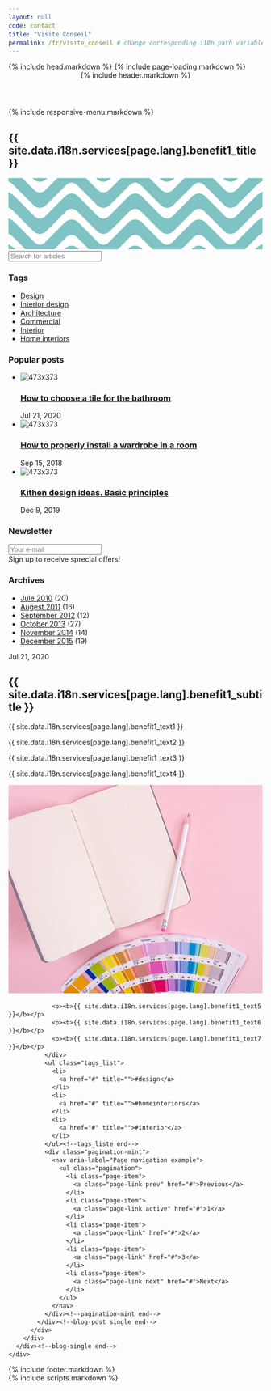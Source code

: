 ```yaml
--- 
layout: null 
code: contact 
title: "Visite Conseil" 
permalink: /fr/visite_conseil # change corresponding i18n path variable if permalink changed here! 
---
```

<html lang="en">
 {% include head.markdown %} 
 <body>
 {% include page-loading.markdown %}
<div class="wrapper">
  <header class="header-bg">
    {% include header.markdown %}
  </header><!--header end-->
  {% include responsive-menu.markdown %}
  <section class="pager-section no-bg style2">
    <div class="container">
      <div class="pager-info">
        <div class="pg-title-head">
          <h2 class="m-0">{{ site.data.i18n.services[page.lang].benefit1_title }}</h2>
        </div>
      </div>
      <div class="pger-imgs no-seduo w-auto">
        <div class="abt-imgz"><img src="/assets/images/pager3.jpg" alt="pager3"></div>
      </div><!--pger-imgs end-->
      <div class="clearfix"></div>
    </div>
  </section><!--pager-section end-->
  <section class="page-content pt-0">
    <div class="container">
      <div class="blog-single">
        <div class="row">
          <div class="col-lg-4">
            <div class="sidebar">
              <div class="widget widget-search">
                <form>
                  <input type="text" name="search" placeholder="Search for articles">
                </form>
              </div><!--widget-search end-->
              <div class="widget widget-tags bg-white">
                <h3 class="widget-title">Tags</h3>
                <ul class="tags-list">
                  <li>
                    <a href="#" title="">Design</a>
                  </li>
                  <li>
                    <a href="#" title="">Interior design</a>
                  </li>
                  <li>
                    <a href="#" title="">Architecture</a>
                  </li>
                  <li>
                    <a href="#" title="">Commercial</a>
                  </li>
                  <li>
                    <a href="#" title="">Interior</a>
                  </li>
                  <li>
                    <a href="#" title="">Home interiors</a>
                  </li>
                </ul>
              </div><!--widget-tags end-->
              <div class="widget popular-posts">
                <h3 class="widget-title">Popular posts</h3>
                <ul>
                  <li>
                    <div class="wid-post">
                      <div class="wid-post-thumb"><img src="https://via.placeholder.com/473x373" alt="473x373"></div>
                      <div class="wid-post-info">
                        <h3><a href="#" title="">How to choose a tile for the bathroom</a></h3><span>Jul 21, 2020</span>
                      </div>
                    </div>
                  </li>
                  <li>
                    <div class="wid-post">
                      <div class="wid-post-thumb"><img src="https://via.placeholder.com/473x373" alt="473x373"></div>
                      <div class="wid-post-info">
                        <h3><a href="#" title="">How to properly install a wardrobe in a room</a></h3><span>Sep 15, 2018</span>
                      </div>
                    </div>
                  </li>
                  <li>
                    <div class="wid-post">
                      <div class="wid-post-thumb"><img src="https://via.placeholder.com/473x373" alt="473x373"></div>
                      <div class="wid-post-info">
                        <h3><a href="#" title="">Kithen design ideas. Basic principles</a></h3><span>Dec 9, 2019</span>
                      </div>
                    </div>
                  </li>
                </ul>
              </div><!--popular-posts end-->
              <div class="widget widget-search">
                <h3 class="widget-title">Newsletter</h3>
                <form>
                  <input type="email" name="email" placeholder="Your e-mail">
                </form><span>Sign up to receive sprecial offers!</span>
              </div><!--widget-search end-->
              <div class="widget widget-archives bg-white">
                <h3 class="widget-title">Archives</h3>
                <ul class="arch-list">
                  <li>
                    <a href="#" title="">Jule 2010</a> <span>(20)</span>
                  </li>
                  <li>
                    <a href="#" title="">Augest 2011</a> <span>(16)</span>
                  </li>
                  <li>
                    <a href="#" title="">September 2012</a> <span>(12)</span>
                  </li>
                  <li>
                    <a href="#" title="">October 2013</a> <span>(27)</span>
                  </li>
                  <li>
                    <a href="#" title="">November 2014</a> <span>(14)</span>
                  </li>
                  <li>
                    <a href="#" title="">December 2015</a> <span>(19)</span>
                  </li>
                </ul>
              </div><!--widget-archives end-->
            </div><!--sidebar end-->
          </div>
          <div class="col-lg-8">
            <div class="blog-post single">
              <div class="blog-info">
                <span id="current-date">Jul 21, 2020</span>
                <h2 class="blog-title">{{ site.data.i18n.services[page.lang].benefit1_subtitle }}</h2>
                <p>{{ site.data.i18n.services[page.lang].benefit1_text1 }}</p>
                <p>{{ site.data.i18n.services[page.lang].benefit1_text2 }}</p>
                <p>{{ site.data.i18n.services[page.lang].benefit1_text3 }}</p>
                <p>{{ site.data.i18n.services[page.lang].benefit1_text4 }}</p>
                <img src="/assets/images/images_prestations_570x465_5.png" alt="871x376" class="w-100">

                <p><b>{{ site.data.i18n.services[page.lang].benefit1_text5 }}</b></p>
                <p><b>{{ site.data.i18n.services[page.lang].benefit1_text6 }}</b></p>
                <p><b>{{ site.data.i18n.services[page.lang].benefit1_text7 }}</b></p>
              </div>
              <ul class="tags_list">
                <li>
                  <a href="#" title="">#design</a>
                </li>
                <li>
                  <a href="#" title="">#homeinteriors</a>
                </li>
                <li>
                  <a href="#" title="">#interior</a>
                </li>
              </ul><!--tags_liste end-->
              <div class="pagination-mint">
                <nav aria-label="Page navigation example">
                  <ul class="pagination">
                    <li class="page-item">
                      <a class="page-link prev" href="#">Previous</a>
                    </li>
                    <li class="page-item">
                      <a class="page-link active" href="#">1</a>
                    </li>
                    <li class="page-item">
                      <a class="page-link" href="#">2</a>
                    </li>
                    <li class="page-item">
                      <a class="page-link" href="#">3</a>
                    </li>
                    <li class="page-item">
                      <a class="page-link next" href="#">Next</a>
                    </li>
                  </ul>
                </nav>
              </div><!--pagination-mint end-->
            </div><!--blog-post single end-->
          </div>
        </div>
      </div><!--blog-single end-->
    </div>
  </section><!--page-content end-->
  <footer>
    {% include footer.markdown %}
  </footer><!--footer end-->
</div><!--wrapper end-->
{% include scripts.markdown %}

</body>

</html>